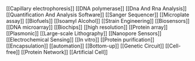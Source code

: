 [[Capillary electrophoresis]]
[[DNA polymerase]]
[[Dna And Rna Analysis]]
[[Quantification And Analysis Software]]
[[Sanger Sequencer]]
[[Microplate assay]]
[[Biofuels]]
[[Isoamyl Alcohol]]
[[Strain Engineering]]
[[Biosensors]]
[[DNA microarray]]
[[Biochips]]
[[high resolution]]
[[Protein array]]
[[Plasmonic]]
[[Large-scale Lithography]]
[[Nanopore Sensors]]
[[Electrochemical Sensing]]
[[In vitro]]
[[Protein purification]]
[[Encapsulation]]
[[automation]]
[[Bottom-up]]
[[Genetic Circuit]]
[[Cell-free]]
[[Protein Network]]
[[Artificial Cell]]
